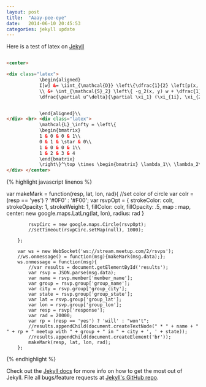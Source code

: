 ```yaml
---
layout: post
title:  "Aaay-pee-eye"
date:   2014-06-10 20:45:53
categories: jekyll update
---
```

Here is a test of latex on [Jekyll][jekyll] 

```html

<center>

<div class="latex">
            \begin{aligned}
            I[w] &= \iint_{\mathcal{D}} \left\{\dfrac{1}{2} \left[p(x, y) \left(\dfrac{\partial w}{\partial x} \right)^2 + q(x, y) \left(\dfrac{\partial w}{\partial y}\right)^2 - r(x, y)w^2\right] + f(x, y)w \right\}\,dx\,dy
            \\ &+ \int_{\mathcal{S}_2} \left\{ -g_2(x, y) w + \dfrac{1}{2} g_1(x, y) w^2\right\}\,dS\\
            \dfrac{\partial u^\delta}{\partial \xi_1} (\xi_{1i}, \xi_{2j}) &=\prod_{r=0}^{P_0} \sum_{p=0}^{P_1} \sum_{q=0}^{P_2} \left\{ u_{pqr} \left.\dfrac{\text{d}h_p(\xi_1)}{\text{d}\xi_1} \right|_{\xi_{1i}} \delta_{qrj} \right\} = \sum_{p=0}^{P_1} u_{pj} \left.\dfrac{\text{d}h_p(\xi_1)}{\text{d}\xi_1} \right|_{\xi_{1i}}


            \end{aligned}\\
</div> <br> <div class="latex">
            \mathcal{L}_\infty = \left\{
            \begin{bmatrix}
            1 & 0 & 0 & 1\\
            0 & 1 & \star & 0\\
            1 & 0 & 0 & 1\\
            1 & 2 & 3 & 4
            \end{bmatrix}
            \right\}^\top \times \begin{bmatrix} \lambda_1\\ \lambda_2\\ \vdots\\ \lambda_n \end{bmatrix} \in \mathbb{R}^n
</div> </center>

```

{% highlight javascript linenos %}

var makeMark = function(resp, lat, lon, rad){
            //set color of circle
            var colr = (resp == 'yes') ? '#0F0' : '#F00';
            var rsvpOpt = {
                strokeColor: colr,
                strokeOpacity: 1,
                strokeWeight: 1,
                fillColor: colr,
                fillOpacity: .5,
                map : map,
                center: new google.maps.LatLng(lat, lon),
                radius: rad
            }    

            rsvpCirc = new google.maps.Circle(rsvpOpt);
            //setTimeout(rsvpCirc.setMap(null), 1000);
                
        };
        
        var ws = new WebSocket('ws://stream.meetup.com/2/rsvps');
        //ws.onmessage() = function(msg){makeMark(msg.data);};
        ws.onmessage = function(msg){
            //var results = document.getElementById('results');
            var rsvp = JSON.parse(msg.data);
            var name = rsvp.member['member_name'];
            var group = rsvp.group['group_name'];
            var city = rsvp.group['group_city'];
            var state = rsvp.group['group_state'];
            var lat = rsvp.group['group_lat'];
            var lon = rsvp.group['group_lon'];
            var resp = rsvp['response'];
            var rad = 20000;
            var rp = (resp == 'yes') ? 'will' : "won't";
            //results.appendChild(document.createTextNode(" * " + name + " " + rp + " meetup with " + group + " in " + city + ', ' + state));
            //results.appendChild(document.createElement('br'));
            makeMark(resp, lat, lon, rad);
        }; 

{% endhighlight %}

Check out the [Jekyll docs][jekyll] for more info on how to get the most out of Jekyll. File all bugs/feature requests at [Jekyll's GitHub repo][jekyll-gh].

[jekyll-gh]: https://github.com/jekyll/jekyll
[jekyll]:    http://jekyllrb.com
